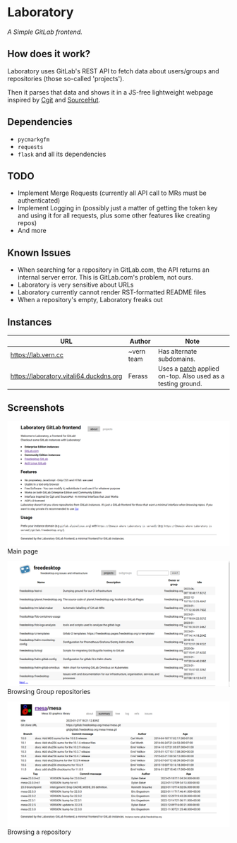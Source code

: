 # Laboratory

*A Simple GitLab frontend.*

## How does it work?

Laboratory uses GitLab's REST API to fetch data about users/groups and 
repositories (those so-called 'projects').

Then it parses that data and shows it in a JS-free lightweight webpage 
inspired by [Cgit](https://git.zx2c4.org/) and [SourceHut](https://sr.ht/).

## Dependencies

* `pycmarkgfm`
* `requests`
* `flask` and all its dependencies

## TODO

* Implement Merge Requests (currently all API call to MRs must be 
  authenticated)
* Implement Logging in (possibly just a matter of getting the token key and 
  using it for all requests, plus some other features like creating repos)
* And more

## Known Issues

* When searching for a repository in GitLab.com, the API returns an internal 
  server error. This is GitLab.com's problem, not ours.
* Laboratory is very sensitive about URLs
* Laboratory currently cannot render RST-formatted README files
* When a repository's empty, Laboratory freaks out

## Instances

| URL | Author | Note |
|-----|--------|------|
| https://lab.vern.cc | ~vern team | Has alternate subdomains. |
| https://laboratory.vitali64.duckdns.org | Ferass | Uses a [patch](https://git.vitali64.duckdns.org/misc/laboratory.vitali64.duckdns.org.git) applied on-top. Also used as a testing ground. |

## Screenshots

<img src="screenshots/main.png">Main page</img>

<img src="screenshots/group.png">Browsing Group repositories</img>

<img src="screenshots/repo.png">Browsing a repository</img>
